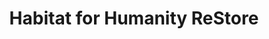 ---
title: "Habitat for Humanity ReStore"
url: /portland/habitat-for-humanity-restore/
shop: charity
---